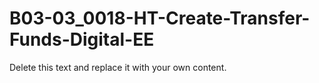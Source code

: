 

# B03-03_0018-HT-Create-Transfer-Funds-Digital-EE

Delete this text and replace it with your own content.

